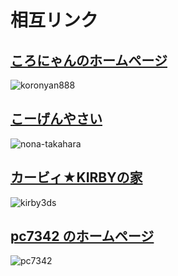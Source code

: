 # 相互リンク

## [ころにゃんのホームページ](https://koronyan888.github.io/)
![koronyan888](assets/images/koronyan888.png)
## [こーげんやさい](https://nona-takahara.github.io/)
![nona-takahara](assets/images/nona-takahara.png)
## [カービィ★KIRBYの家](https://exout.net/~kirby3ds/)
![kirby3ds](assets/images/kirby3ds.png)
## [pc7342 のホームページ](https://pc7342.net/)
![pc7342](assets/images/pc7342.png)

